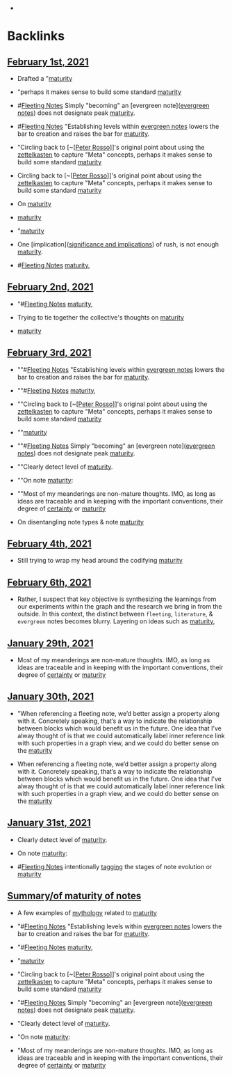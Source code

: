 - 

# Backlinks
## [February 1st, 2021](<February 1st, 2021.md>)
- Drafted a "[maturity](<maturity.md>)

- "perhaps it makes sense to build some standard [maturity](<maturity.md>)

- #[Fleeting Notes](<Fleeting Notes.md>) Simply "becoming" an [evergreen note]([evergreen notes](<evergreen notes.md>)) does not designate peak [maturity](<maturity.md>).

- #[Fleeting Notes](<Fleeting Notes.md>) "Establishing levels within [evergreen notes](<evergreen notes.md>) lowers the bar to creation and raises the bar for [maturity](<maturity.md>).

- "Circling back to [~[[Peter Rosso](<~[[Peter Rosso.md>)]]'s original point about using the [zettelkasten](<zettelkasten.md>) to capture "Meta" concepts, perhaps it makes sense to build some standard [maturity](<maturity.md>)

- Circling back to [~[[Peter Rosso](<~[[Peter Rosso.md>)]]'s original point about using the [zettelkasten](<zettelkasten.md>) to capture "Meta" concepts, perhaps it makes sense to build some standard [maturity](<maturity.md>)

- On [maturity](<maturity.md>)

- [maturity](<maturity.md>)

- "[maturity](<maturity.md>)

- One [implication]([significance and implications](<significance and implications.md>)) of rush, is not enough [maturity](<maturity.md>).

- #[Fleeting Notes](<Fleeting Notes.md>) [maturity](<maturity.md>),

## [February 2nd, 2021](<February 2nd, 2021.md>)
- "#[Fleeting Notes](<Fleeting Notes.md>) [maturity](<maturity.md>),

- Trying to tie together the collective's thoughts on [maturity](<maturity.md>)

- [maturity](<maturity.md>)

## [February 3rd, 2021](<February 3rd, 2021.md>)
- ""#[Fleeting Notes](<Fleeting Notes.md>) "Establishing levels within [evergreen notes](<evergreen notes.md>) lowers the bar to creation and raises the bar for [maturity](<maturity.md>).

- ""#[Fleeting Notes](<Fleeting Notes.md>) [maturity](<maturity.md>),

- ""Circling back to [~[[Peter Rosso](<~[[Peter Rosso.md>)]]'s original point about using the [zettelkasten](<zettelkasten.md>) to capture "Meta" concepts, perhaps it makes sense to build some standard [maturity](<maturity.md>)

- ""[maturity](<maturity.md>)

- ""#[Fleeting Notes](<Fleeting Notes.md>) Simply "becoming" an [evergreen note]([evergreen notes](<evergreen notes.md>)) does not designate peak [maturity](<maturity.md>).

- ""Clearly detect level of [maturity](<maturity.md>).

- ""On note [maturity](<maturity.md>):

- ""Most of my meanderings are non-mature thoughts. IMO, as long as ideas are traceable and in keeping with the important conventions, their degree of [certainty](<certainty.md>) or [maturity](<maturity.md>)

- On disentangling note types & note [maturity](<maturity.md>)

## [February 4th, 2021](<February 4th, 2021.md>)
- Still trying to wrap my head around the codifying [maturity](<maturity.md>)

## [February 6th, 2021](<February 6th, 2021.md>)
- Rather, I suspect that key objective is synthesizing the learnings from our experiments within the graph and the research we bring in from the outside. In this context, the distinct between `fleeting`, `literature`, & `evergreen` notes becomes blurry. Layering on ideas such as [maturity](<maturity.md>),

## [January 29th, 2021](<January 29th, 2021.md>)
- Most of my meanderings are non-mature thoughts. IMO, as long as ideas are traceable and in keeping with the important conventions, their degree of [certainty](<certainty.md>) or [maturity](<maturity.md>)

## [January 30th, 2021](<January 30th, 2021.md>)
- "When referencing a fleeting note, we’d better assign a property along with it. Concretely speaking, that’s a way to indicate the relationship between blocks which would benefit us in the future. One idea that I’ve alway thought of is that we could automatically label inner reference link with such properties in a graph view, and we could do better sense on the [maturity](<maturity.md>)

- When referencing a fleeting note, we’d better assign a property along with it. Concretely speaking, that’s a way to indicate the relationship between blocks which would benefit us in the future. One idea that I’ve alway thought of is that we could automatically label inner reference link with such properties in a graph view, and we could do better sense on the [maturity](<maturity.md>)

## [January 31st, 2021](<January 31st, 2021.md>)
- Clearly detect level of [maturity](<maturity.md>).

- On note [maturity](<maturity.md>):

- #[Fleeting Notes](<Fleeting Notes.md>) intentionally [tagging](<tagging.md>) the stages of note evolution or [maturity](<maturity.md>)

## [Summary/of maturity of notes](<Summary/of maturity of notes.md>)
- A few examples of [mythology](<mythology.md>) related to [maturity](<maturity.md>)

- "#[Fleeting Notes](<Fleeting Notes.md>) "Establishing levels within [evergreen notes](<evergreen notes.md>) lowers the bar to creation and raises the bar for [maturity](<maturity.md>).

- "#[Fleeting Notes](<Fleeting Notes.md>) [maturity](<maturity.md>),

- "[maturity](<maturity.md>)

- "Circling back to [~[[Peter Rosso](<~[[Peter Rosso.md>)]]'s original point about using the [zettelkasten](<zettelkasten.md>) to capture "Meta" concepts, perhaps it makes sense to build some standard [maturity](<maturity.md>)

- "#[Fleeting Notes](<Fleeting Notes.md>) Simply "becoming" an [evergreen note]([evergreen notes](<evergreen notes.md>)) does not designate peak [maturity](<maturity.md>).

- "Clearly detect level of [maturity](<maturity.md>).

- "On note [maturity](<maturity.md>):

- "Most of my meanderings are non-mature thoughts. IMO, as long as ideas are traceable and in keeping with the important conventions, their degree of [certainty](<certainty.md>) or [maturity](<maturity.md>)

